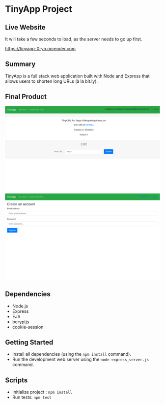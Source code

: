 # TinyApp Project

## Live Website
It will take a few seconds to load, as the server needs to go up first.

https://tinyapp-0ryn.onrender.com

## Summary

TinyApp is a full stack web application built with Node and Express that allows users to shorten long URLs (à la bit.ly).

## Final Product

!["Screenshot of URLs page"](https://raw.githubusercontent.com/takuyadev/tinyapp/main/docs/urls-page.png)
!["Screenshot of register page"](https://raw.githubusercontent.com/takuyadev/tinyapp/main/docs/urls-register.png)

## Dependencies

- Node.js
- Express
- EJS
- bcryptjs
- cookie-session

## Getting Started

- Install all dependencies (using the `npm install` command).
- Run the development web server using the `node express_server.js` command.

## Scripts

- Initialize project : `npm install`
- Run tests: `npm test`
